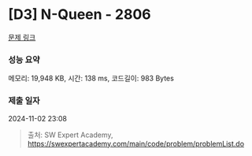 # [D3] N-Queen - 2806 

[문제 링크](https://swexpertacademy.com/main/code/problem/problemDetail.do?contestProbId=AV7GKs06AU0DFAXB) 

### 성능 요약

메모리: 19,948 KB, 시간: 138 ms, 코드길이: 983 Bytes

### 제출 일자

2024-11-02 23:08



> 출처: SW Expert Academy, https://swexpertacademy.com/main/code/problem/problemList.do